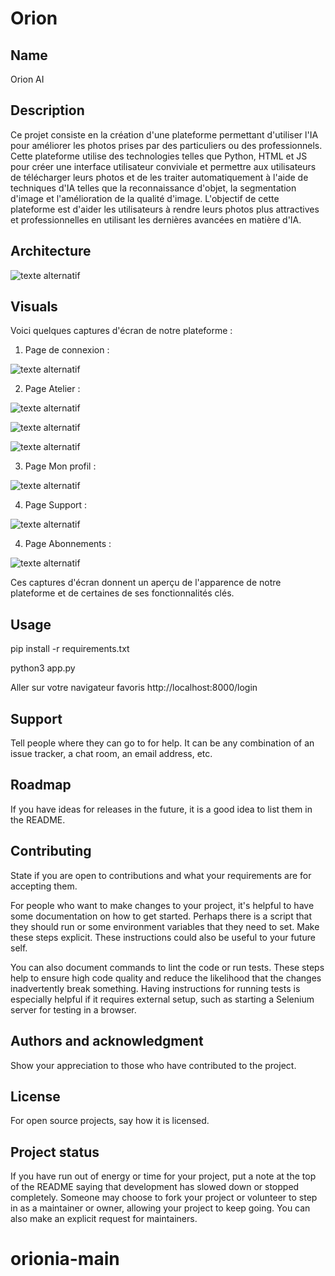 # Orion


## Name
Orion AI 

## Description
Ce projet consiste en la création d'une plateforme permettant d'utiliser l'IA pour améliorer les photos prises par des particuliers ou des professionnels. Cette plateforme utilise des technologies telles que Python, HTML et JS pour créer une interface utilisateur conviviale et permettre aux utilisateurs de télécharger leurs photos et de les traiter automatiquement à l'aide de techniques d'IA telles que la reconnaissance d'objet, la segmentation d'image et l'amélioration de la qualité d'image. L'objectif de cette plateforme est d'aider les utilisateurs à rendre leurs photos plus attractives et professionnelles en utilisant les dernières avancées en matière d'IA.

## Architecture
![texte alternatif](https://gitlab.com/orion-horizons/api-render/-/raw/main/samples/architecture.png)


## Visuals
Voici quelques captures d'écran de notre plateforme :

1. Page de connexion :

![texte alternatif](https://gitlab.com/orion-horizons/api-render/-/raw/main/samples/login.png)

2. Page Atelier :

![texte alternatif](https://gitlab.com/orion-horizons/api-render/-/raw/main/samples/dashboard-0.png)


![texte alternatif](https://gitlab.com/orion-horizons/api-render/-/raw/main/samples/dashboard-1.png)


![texte alternatif](https://gitlab.com/orion-horizons/api-render/-/raw/main/samples/dashboard-2.png)

3. Page Mon profil :

![texte alternatif](https://gitlab.com/orion-horizons/api-render/-/raw/main/samples/profil.png)

4. Page Support  :

![texte alternatif](https://gitlab.com/orion-horizons/api-render/-/raw/main/samples/support.png)

4. Page Abonnements  :

![texte alternatif](https://gitlab.com/orion-horizons/api-render/-/raw/main/samples/pricing.png)


Ces captures d'écran donnent un aperçu de l'apparence de notre plateforme et de certaines de ses fonctionnalités clés.


## Usage
pip install -r requirements.txt

python3 app.py

Aller sur votre navigateur favoris http://localhost:8000/login

## Support
Tell people where they can go to for help. It can be any combination of an issue tracker, a chat room, an email address, etc.

## Roadmap
If you have ideas for releases in the future, it is a good idea to list them in the README.

## Contributing
State if you are open to contributions and what your requirements are for accepting them.

For people who want to make changes to your project, it's helpful to have some documentation on how to get started. Perhaps there is a script that they should run or some environment variables that they need to set. Make these steps explicit. These instructions could also be useful to your future self.

You can also document commands to lint the code or run tests. These steps help to ensure high code quality and reduce the likelihood that the changes inadvertently break something. Having instructions for running tests is especially helpful if it requires external setup, such as starting a Selenium server for testing in a browser.

## Authors and acknowledgment
Show your appreciation to those who have contributed to the project.

## License
For open source projects, say how it is licensed.

## Project status
If you have run out of energy or time for your project, put a note at the top of the README saying that development has slowed down or stopped completely. Someone may choose to fork your project or volunteer to step in as a maintainer or owner, allowing your project to keep going. You can also make an explicit request for maintainers.
# orionia-main
